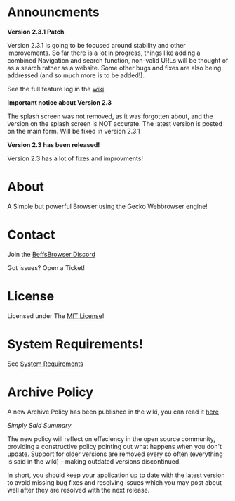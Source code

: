 # Announcments



**Version 2.3.1 Patch**

Version 2.3.1 is going to be focused around stability and other improvements. So far there is a lot in progress, things like adding a combined Navigation and search function, non-valid URLs will be thought of as a search rather as a website. Some other bugs and fixes are also being addressed (and so much more is to be added!). 


See the full feature log in the [wiki](https://github.com/jdc20181/BeffsBrowser/wiki/2.3.1-Patch-Release-Coming-soon)


**Important notice about Version 2.3**

The splash screen was not removed, as it was forgotten about, and the version on the splash screen is NOT accurate. The latest version is posted on the main form. Will be fixed in version 2.3.1



**Version 2.3 has been released!**

Version 2.3 has a lot of fixes and improvments!




# About

A Simple but powerful Browser using the Gecko Webbrowser engine!

# Contact 


Join the [BeffsBrowser Discord](https://discord.gg/kz4Bxw9)

Got issues? Open a Ticket! 


# License
Licensed under The [MIT License](https://github.com/jdc20181/BeffsBrowser/blob/master/Information/LICENSE)!


 
# System Requirements!

See [System Requirements](https://github.com/jdc20181/BeffsBrowser/blob/master/Information/SystemRequirements.md)

# Archive Policy

A new Archive Policy has been published in the wiki, you can read it [here](https://github.com/jdc20181/BeffsBrowser/wiki/Archive-Policy)

*Simply Said Summary*

The new policy will reflect on effeciency in the open source community, providing a constructive policy pointing out what happens when you don't update. Support for older versions are removed every so often (everything is said in the wiki) - making outdated versions discontinued. 

In short, you should keep your application up to date with the latest version to avoid missing bug fixes and resolving issues which you may post about well after they are resolved with the next release. 
